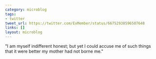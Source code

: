```yaml
---
category: microblog
tags:
- twitter
tweet_url: https://twitter.com/ExMember/status/66752938596507648
links: []
layout: microblog
---
```

"I am myself indifferent honest; but yet I could accuse me of such things that it were better my mother had not borne me."
